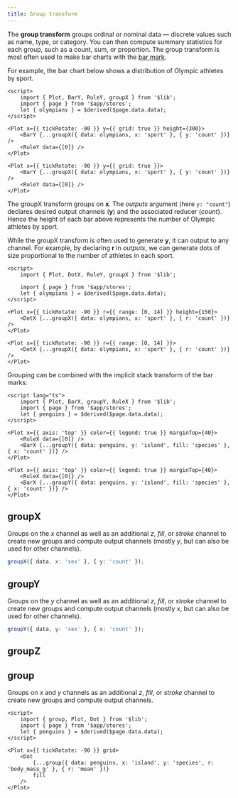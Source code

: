 ```yaml
---
title: Group transform
---
```


The **group transform** groups ordinal or nominal data — discrete values such as name, type, or category. You can then compute summary statistics for each group, such as a count, sum, or proportion. The group transform is most often used to make bar charts with the [bar mark](/marks/bar).

For example, the bar chart below shows a distribution of Olympic athletes by sport.

```svelte live
<script>
    import { Plot, BarY, RuleY, groupX } from '$lib';
    import { page } from '$app/stores';
    let { olympians } = $derived($page.data.data);
</script>

<Plot x={{ tickRotate: -90 }} y={{ grid: true }} height={300}>
    <BarY {...groupX({ data: olympians, x: 'sport' }, { y: 'count' })} />
    <RuleY data={[0]} />
</Plot>
```

```svelte
<Plot x={{ tickRotate: -90 }} y={{ grid: true }}>
    <BarY {...groupX({ data: olympians, x: 'sport' }, { y: 'count' })} />
    <RuleY data={[0]} />
</Plot>
```

The groupX transform groups on **x**. The _outputs_ argument (here `y: "count"`) declares desired output channels (**y**) and the associated reducer (_count_). Hence the height of each bar above represents the number of Olympic athletes by sport.

While the groupX transform is often used to generate **y**, it can output to any channel. For example, by declaring **r** in _outputs_, we can generate dots of size proportional to the number of athletes in each sport.

```svelte live
<script>
    import { Plot, DotX, RuleY, groupX } from '$lib';

    import { page } from '$app/stores';
    let { olympians } = $derived($page.data.data);
</script>

<Plot x={{ tickRotate: -90 }} r={{ range: [0, 14] }} height={150}>
    <DotX {...groupX({ data: olympians, x: 'sport' }, { r: 'count' })} />
</Plot>
```

```svelte
<Plot x={{ tickRotate: -90 }} r={{ range: [0, 14] }}>
    <DotX {...groupX({ data: olympians, x: 'sport' }, { r: 'count' })} />
</Plot>
```

Grouping can be combined with the implicit stack transform of the bar marks:

```svelte live
<script lang="ts">
    import { Plot, BarX, groupY, RuleX } from '$lib';
    import { page } from '$app/stores';
    let { penguins } = $derived($page.data.data);
</script>

<Plot x={{ axis: 'top' }} color={{ legend: true }} marginTop={40}>
    <RuleX data={[0]} />
    <BarX {...groupY({ data: penguins, y: 'island', fill: 'species' }, { x: 'count' })} />
</Plot>
```

```svelte
<Plot x={{ axis: 'top' }} color={{ legend: true }} marginTop={40}>
    <RuleX data={[0]} />
    <BarX {...groupY({ data: penguins, y: 'island', fill: 'species' }, { x: 'count' })} />
</Plot>
```

## groupX

Groups on the _x_ channel as well as an additional _z_, _fill_, or _stroke_ channel to create new groups and compute output channels (mostly _y_, but can also be used for other channels).

```js
groupX({ data, x: 'sex' }, { y: 'count' });
```

## groupY

Groups on the _y_ channel as well as an additional _z_, _fill_, or _stroke_ channel to create new groups and compute output channels (mostly _x_, but can also be used for other channels).

```js
groupY({ data, y: 'sex' }, { x: 'count' });
```

## groupZ

## group

Groups on _x_ and _y_ channels as an additional _z_, _fill_, or _stroke_ channel to create new groups and compute output channels.

```svelte live
<script>
    import { group, Plot, Dot } from '$lib';
    import { page } from '$app/stores';
    let { penguins } = $derived($page.data.data);
</script>

<Plot x={{ tickRotate: -90 }} grid>
    <Dot
        {...group({ data: penguins, x: 'island', y: 'species', r: 'body_mass_g' }, { r: 'mean' })}
        fill
    />
</Plot>
```
